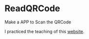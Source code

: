 # ReadQRCode
Make a APP to Scan the QRCode

I practiced the teaching of this [website](http://oldgrayduck.blogspot.com/2018/01/android-studio-zxing-qrcode.html).
